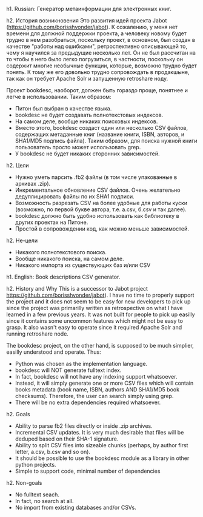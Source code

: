 h1. Russian: Генератор метаинформации для электронных книг.

h2. История возникновения
Это развития идей проекта Jabot (https://github.com/borisshvonder/jabot).
К сожалению, у меня нет времени для должной поддержки проекта, а человеку новому
будет трудно в нем разобраться, поскольку проект, в основном, был создан в
качестве "работы над ошибками", ретроспективно описывающей то, чему я научился
за предыдущие несколько лет. Он не был рассчитан на то чтобы в него было легко
погрузиться, в частности, поскольку он содержит многие необычные функции, 
которые, возможно трудно будет понять. К тому же его довольно трудно 
сопровождать в продакшыне, так как он требует Apache Solr и запущенную 
retroshare ноду.

Проект bookdesc, наоборот, должен быть гораздо проще, понятнее и легче в 
использовании. Таким образом:

* Питон был выбран в качестве языка.
* bookdesc не будет создавать полнотекстовых индексов.
* На самом деле, вообще никаких поисковых индексов.
* Вместо этого, bookdesc создаст один или несколько CSV файлов, содержащих 
  метаданные книг (название книги, ISBN, авторов, и SHA1/MD5 подпись файла).
  Таким образом, для поиска нужной книги пользователь просто может использовать
  grep. 
* У bookdesc не будет никаких сторонних зависимостей.

h2. Цели
* Нужно уметь парсить .fb2 файлы (в том числе упакованные в архивах .zip).
* Инкрементальное обновление CSV файлов. Очень желательно дедуплицировать 
  файлы по их SHA1 подписи.
* Возможность разрезать CSV на более удобные для работы куски (возможно, по
  первой букве автора, т.е. a.csv, б.csv и так далее).
* bookdesc должно быть удобно использовать как библиотеку в других проектах на
  Питоне.
* Простой в сопровождении код, как можно меньше зависимостей.

h2. Не-цели
* Никакого полнотекстового поиска.
* Вообще никакого поиска, на самом деле.
* Никакого импорта из существующих баз и/или CSV

h1. English: Book descriptions CSV generator.

h2. History and Why
This is a successor to Jabot project https://github.com/borisshvonder/jabot).
I have no time to properly support the project and it does not seem to be easy
for new developers to pick up since the project was primarilly written as
retrospective on what I have learned in a few previous years. It was not built
for people to pick up easilly since it contains some uncommon features which
might not be easy to grasp. It also wasn't easy to operate since it required
Apache Solr and running retroshare node.

The bookdesc project, on the other hand, is supposed to be much simplier, 
easilly understood and operate. Thus:

* Python was chosen as the implementation language.
* bookdesc will NOT generate fulltext index.
* In fact, bookdesc will not have any indexing support whatsoever.
* Instead, it will simply generate one or more CSV files which will contain 
  books metadata (book name, ISBN, authors AND SHA1/MD5 book checksums). 
  Therefore, the user can search simply using grep.
* There will be no extra dependencies required whatsoever.

h2. Goals
* Ability to parse fb2 files directly or inside .zip archives.
* Incremental CSV updates. It is very much desirable that files will be deduped
  based on their SHA-1 signature.
* Ability to split CSV files into sizeable chunks (perhaps, by author first 
  letter, a.csv, b.csv and so on).
* It should be possible to use the bookdesc module as a library in other
  python projects.
* Simple to support code, minimal number of dependencies

h2. Non-goals
* No fulltext seach.
* In fact, no search at all.
* No import from existing databases and/or CSVs.


